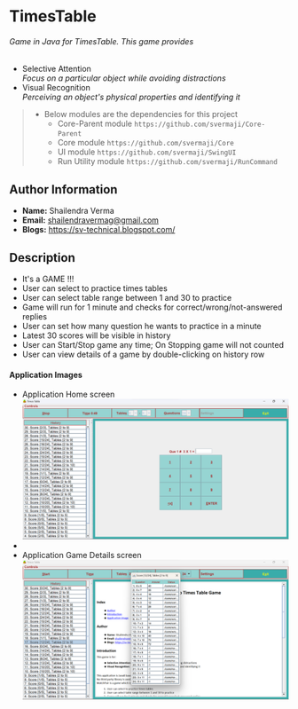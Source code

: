 # TimesTable

###### Game in Java for TimesTable. This game provides
* Selective Attention<br>
  _Focus on a particular object while avoiding distractions_
* Visual Recognition<br>
  _Perceiving an object's physical properties and identifying it_

> * Below modules are the dependencies for this project
>   - Core-Parent module `https://github.com/svermaji/Core-Parent`
>   - Core module `https://github.com/svermaji/Core`
>   - UI module `https://github.com/svermaji/SwingUI`
>   - Run Utility module `https://github.com/svermaji/RunCommand`

## Author Information
* **Name:** Shailendra Verma
* **Email:** shailendravermag@gmail.com
* **Blogs:** https://sv-technical.blogspot.com/

## Description
* It's a GAME !!!
* User can select to practice times tables
* User can select table range between 1 and 30 to practice
* Game will run for 1 minute and checks for correct/wrong/not-answered replies
* User can set how many question he wants to practice in a minute
* Latest 30 scores will be visible in history
* User can Start/Stop game any time; On Stopping game will not counted
* User can view details of a game by double-clicking on history row

#### Application Images
* Application Home screen<br>
![Image of Yaktocat](https://github.com/svermaji/TimesTable/blob/master/app-images/app-image-home-22-oct-2022.png)
* 
* Application Game Details screen<br>
![Image of Yaktocat](https://github.com/svermaji/TimesTable/blob/master/app-images/app-image-details-23-oct-2022.png)
